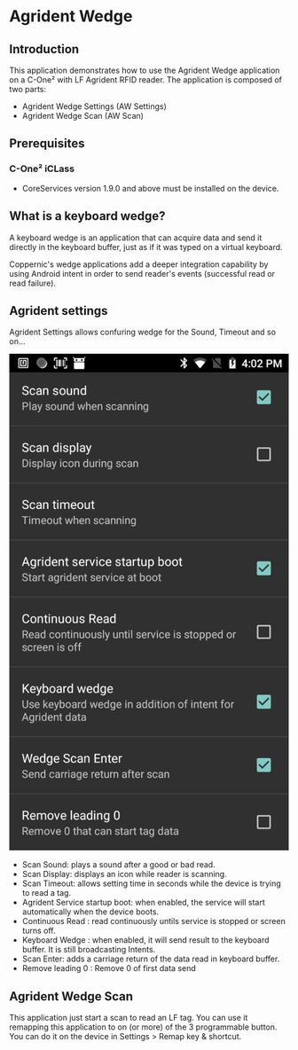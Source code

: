 Agrident Wedge
=====


Introduction
------------
This application demonstrates how to use the Agrident Wedge application on a C-One² with LF Agrident RFID reader.
The application is composed of two parts:

 - Agrident Wedge Settings (AW Settings)
 - Agrident Wedge Scan (AW Scan)


Prerequisites
-------------
### C-One² iCLass

 - CoreServices version 1.9.0 and above must be installed on the device.

What is a keyboard wedge?
-------------------------

A keyboard wedge is an application that can acquire data and send it directly in the keyboard buffer, just as if it was typed on a virtual keyboard.

Coppernic's wedge applications add a deeper integration capability by using Android intent in order to send reader's events (successful read or read failure).


Agrident settings
--------------
Agrident Settings allows confuring wedge for the Sound, Timeout and so on...


![](_images/agrident_settings.png)

 - Scan Sound: plays a sound after a good or bad read.
 - Scan Display: displays an icon while reader is scanning.
 - Scan Timeout: allows setting time in seconds while the device is trying to read a tag.
 - Agrident Service startup boot: when enabled, the service will start automatically when the device boots.
 - Continuous Read : read continuously untils service is stopped or screen turns off.
 - Keyboard Wedge : when enabled, it will send result to the keyboard buffer. It is still broadcasting Intents.
 - Scan Enter: adds a carriage return of the data read in keyboard buffer.
 - Remove leading 0 : Remove 0 of first data send


Agrident Wedge Scan
---------
 This application just start a scan to read an LF tag.
 You can use it remapping this application to on (or more) of the 3 programmable button. You can do it on the device in Settings > Remap key & shortcut.
